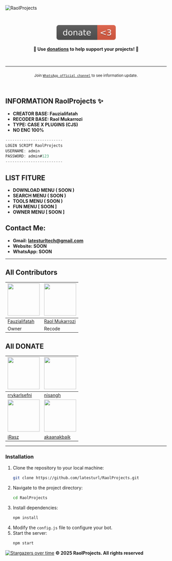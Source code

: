 ![RaolProjects](https://cardivo.vercel.app/api?name=Raol%20Projects&description=🎁Base%20WhatsApp%20bot%20type%20case%20and%20plugins%20(cjs)&image=https://files.catbox.moe/j7k8st.jpg&backgroundColor=%23ecf0f1&github=latesturl&pattern=leaf&colorPattern=%23eaeaea)

<br>
<p align="center">
	<a href="https://saweria.co/Raol"><img width="185" src="https://github.com/latesturl/dbRaolProjects/raw/refs/heads/main/media/badge.svg" alt="Donate"></a>
	<br><br>
	<b>🙌 Use <a href="https://saweria.co/Raol">donations</a> to help support <b>your</b> projects! 🙌</b>
</p>
<br>

---

<p align="center">
	<sub>Join <a href="https://whatsapp.com/channel/0029VazeUE92Jl8KuVcHIC46"><code>WhatsApp official channel</code></a> to see information update.
</p>
<br>


## INFORMATION RaolProjects ✨
- **CREATOR BASE: Fauzialifatah**
- **RECODER BASE: Raol Mukarrozi**
- **TYPE: CASE X PLUGINS (CJS)**
- **NO ENC 100%**
```csharp
-------------------------
LOGIN SCRIPT RaolProjects
USERNAME: admin
PASSWORD: admin#123
-------------------------
```
## LIST FITURE
- **DOWNLOAD MENU ( SOON )**
- **SEARCH MENU ( SOON )**
- **TOOLS MENU ( SOON )**
- **FUN MENU [ SOON ]**
- **OWNER MENU [ SOON ]**

## Contact Me:
- **Gmail: latesturltech@gmail.com**
- **Website: SOON**
- **WhatsApp: SOON**
---
## **All Contributors**
<a href="https://github.com/Alifatahfauzi"><img src="https://avatars.githubusercontent.com/u/118640580?v=4?size=100" width="100" height="100"></a> | <a href="https://github.com/latesturl"><img src="https://avatars.githubusercontent.com/u/198647531?v=4?size=100" width="100" height="100"></a>
---|---
[Fauzialifatah](https://github.com/Alifatahfauzi/) | [Raol Mukarrozi](https://github.com/latesturl/)  
Owner | Recode

## **All DONATE**
<a href="https://github.com/rrykarlsefni"><img src="https://avatars.githubusercontent.com/u/191301182?v=4" width="100" height="100"></a> | <a href="https://github.com/nisangh"><img src="https://avatars.githubusercontent.com/u/134959483?v=4" width="100" height="100"></a>
---|---
[rrykarlsefni](https://github.com/rrykarlsefni) | [nisangh](https://github.com/nisangh)
<a href="https://github.com/iRasz"><img src="https://avatars.githubusercontent.com/u/151460846?v=4" width="100" height="100"></a> | <a href="https://github.com/akaanakbaik"><img src="https://avatars.githubusercontent.com/u/177374174?v=4" width="100" height="100"></a>
[iRasz](https://github.com/iRasz) | [akaanakbaik](https://github.com/akaanakbaik)  
---
### Installation
1. Clone the repository to your local machine:
   ```bash
   git clone https://github.com/latesturl/RaolProjects.git
   ```
2. Navigate to the project directory:
   ```bash
   cd RaolProjects
   ```
3. Install dependencies:
   ```bash
   npm install
   ```
4. Modify the `config.js` file to configure your bot.
5. Start the server:
   ```bash
   npm start
   ```
[![Stargazers over time](https://starchart.cc/latesturl/RaolProjects.svg?variant=adaptive)](https://starchart.cc/latesturl/RaolProjects)
**© 2025 RaolProjects. All rights reserved**
